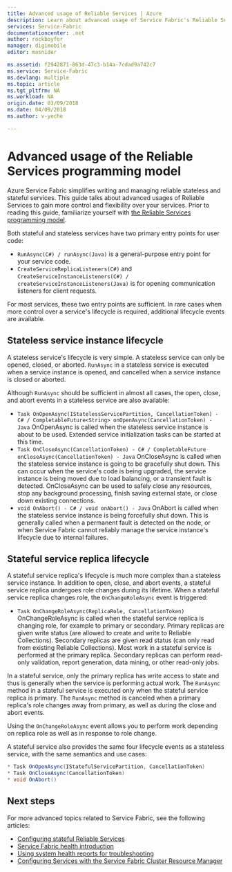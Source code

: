 ```yaml
---
title: Advanced usage of Reliable Services | Azure
description: Learn about advanced usage of Service Fabric's Reliable Services for added flexibility in your services.
services: Service-Fabric
documentationcenter: .net
author: rockboyfor
manager: digimobile
editor: masnider

ms.assetid: f2942871-863d-47c3-b14a-7cdad9a742c7
ms.service: Service-Fabric
ms.devlang: multiple
ms.topic: article
ms.tgt_pltfrm: NA
ms.workload: NA
origin.date: 03/09/2018
ms.date: 04/09/2018
ms.author: v-yeche

---
```

# Advanced usage of the Reliable Services programming model
Azure Service Fabric simplifies writing and managing reliable stateless and stateful services. This guide talks about advanced usages of Reliable Services to gain more control and flexibility over your services. Prior to reading this guide, familiarize yourself with [the Reliable Services programming model](service-fabric-reliable-services-introduction.md).

Both stateful and stateless services have two primary entry points for user code:

* `RunAsync(C#) / runAsync(Java)` is a general-purpose entry point for your service code.
* `CreateServiceReplicaListeners(C#)` and `CreateServiceInstanceListeners(C#) / createServiceInstanceListeners(Java)` is for opening communication listeners for client requests.

For most services, these two entry points are sufficient. In rare cases when more control over a service's lifecycle is required, additional lifecycle events are available.

## Stateless service instance lifecycle
A stateless service's lifecycle is very simple. A stateless service can only be opened, closed, or aborted. `RunAsync` in a stateless service is executed when a service instance is opened, and cancelled when a service instance is closed or aborted. 

Although `RunAsync` should be sufficient in almost all cases, the open, close, and abort events in a stateless service are also available:

* `Task OnOpenAsync(IStatelessServicePartition, CancellationToken) - C# / CompletableFuture<String> onOpenAsync(CancellationToken) - Java`
    OnOpenAsync is called when the stateless service instance is about to be used. Extended service initialization tasks can be started at this time.
* `Task OnCloseAsync(CancellationToken) - C# / CompletableFuture onCloseAsync(CancellationToken) - Java`
    OnCloseAsync is called when the stateless service instance is going to be gracefully shut down. This can occur when the service's code is being upgraded, the service instance is being moved due to load balancing, or a transient fault is detected. OnCloseAsync can be used to safely close any resources, stop any background processing, finish saving external state, or close down existing connections.
* `void OnAbort() - C# / void onAbort() - Java`
    OnAbort is called when the stateless service instance is being forcefully shut down. This is generally called when a permanent fault is detected on the node, or when Service Fabric cannot reliably manage the service instance's lifecycle due to internal failures.

## <a name="stateful-service-replica-lifecycle" ></a>Stateful service replica lifecycle

A stateful service replica's lifecycle is much more complex than a stateless service instance. In addition to open, close, and abort events, a stateful service replica undergoes role changes during its lifetime. When a stateful service replica changes role, the `OnChangeRoleAsync` event is triggered:

* `Task OnChangeRoleAsync(ReplicaRole, CancellationToken)`
    OnChangeRoleAsync is called when the stateful service replica is changing role, for example to primary or secondary. Primary replicas are given write status (are allowed to create and write to Reliable Collections). Secondary replicas are given read status (can only read from existing Reliable Collections). Most work in a stateful service is performed at the primary replica. Secondary replicas can perform read-only validation, report generation, data mining, or other read-only jobs.

In a stateful service, only the primary replica has write access to state and thus is generally when the service is performing actual work. The `RunAsync` method in a stateful service is executed only when the stateful service replica is primary. The `RunAsync` method is canceled when a primary replica's role changes away from primary, as well as during the close and abort events.

Using the `OnChangeRoleAsync` event allows you to perform work depending on replica role as well as in response to role change.

A stateful service also provides the same four lifecycle events as a stateless service, with the same semantics and use cases:

```csharp
* Task OnOpenAsync(IStatefulServicePartition, CancellationToken)
* Task OnCloseAsync(CancellationToken)
* void OnAbort()
```

## Next steps
For more advanced topics related to Service Fabric, see the following articles:

* [Configuring stateful Reliable Services](service-fabric-reliable-services-configuration.md)
* [Service Fabric health introduction](service-fabric-health-introduction.md)
* [Using system health reports for troubleshooting](service-fabric-understand-and-troubleshoot-with-system-health-reports.md)
* [Configuring Services with the Service Fabric Cluster Resource Manager](service-fabric-cluster-resource-manager-configure-services.md)

<!--Update_Description: update meta properties -->